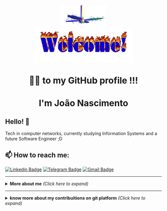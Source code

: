 <div align="center">
<img src="https://raw.githubusercontent.com/joaoffnascimento/joaoffnascimento/master/img/fan-1.gif" alt="Fan" align="center">
</div>

<div align="center">
<img src="https://raw.githubusercontent.com/joaoffnascimento/joaoffnascimento/master/img/welcome-fire.gif" alt="Welcome" align="center">
</div>

<h1 align="center">👨‍💻  to my GitHub profile !!!</h1>

<h1 align="center">I'm João Nascimento</h1>


<h2 align="left">Hello! 👋</h2>

Tech in computer networks, currently studying Information Systems and a future Software Engineer ;D




<h2 align="left"> 📫 How to reach me:</h2>

[![Linkedin Badge](https://img.shields.io/badge/-LinkedIn-blue?style=flat-square&logo=Linkedin&logoColor=white&link=https://www.linkedin.com/in/joão-nascimento-596ab6156/)](https://www.linkedin.com/in/joaoffnascimento/)
[![Telegram Badge](https://img.shields.io/badge/-Telegram-1ca0f1?style=flat-square&labelColor=1ca0f1&logo=telegram&logoColor=white&link=https://t.me/joaoffnascimento)](https://t.me/joaoffnascimento)
[![Gmail Badge](https://img.shields.io/badge/-Gmail-c14438?style=flat-square&logo=Gmail&logoColor=white&link=mailto:joaoffnascimento@gmail.com)](mailto:joaoffnascimento@gmail.com)

---

<div>
<details>
  <summary> <b>More about me</b> <i>(Click here to expand)</i> </summary>
  <br>

- ⚡ Dev Techs: Java, Spring, Javascript, Node.js.
- ⚡ Infra Techs: ABNT NBR 14565, Microsoft/Linux/Unix Servers and Users, Cisco IOS.
- 📚 Studying: Clean Code and Clean Architecture, TypeScript, Docker and more about NodeJS ecosystem.

</details>
</div>

---

<div>
<details>
  <summary> <b> know more about my contribuitions on git platform</b> <i>(Click here to expand)</i> </summary>
  <br>

<h2 align="center"> Github status:</h2>

<a href="https://github.com/anuraghazra/github-readme-stats">
  <img align="left" src="https://github-readme-stats.vercel.app/api/top-langs/?username=joaoffnascimento&langs_count=5" />
</a>
<a href="https://github.com/anuraghazra/github-readme-stats">
  <img align="right" src="https://github-readme-stats.anuraghazra1.vercel.app/api?username=joaoffnascimento&show_icons=true&line_height=40" alt="My github stats" />
</a>  

</details>
</div>